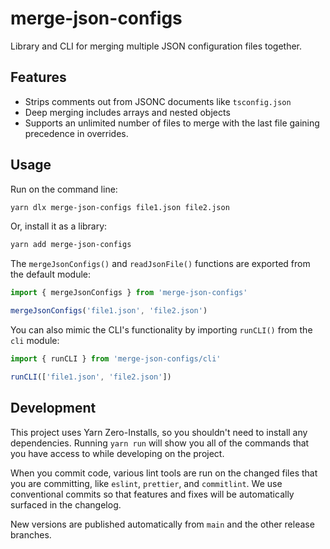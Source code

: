 # merge-json-configs

Library and CLI for merging multiple JSON configuration files together.

## Features

- Strips comments out from JSONC documents like `tsconfig.json`
- Deep merging includes arrays and nested objects
- Supports an unlimited number of files to merge with the last file
  gaining precedence in overrides.

## Usage

Run on the command line:

```bash
yarn dlx merge-json-configs file1.json file2.json
```

Or, install it as a library:

```bash
yarn add merge-json-configs
```

The `mergeJsonConfigs()` and `readJsonFile()` functions are exported
from the default module:

```typescript
import { mergeJsonConfigs } from 'merge-json-configs'

mergeJsonConfigs('file1.json', 'file2.json')
```

You can also mimic the CLI's functionality by importing `runCLI()` from
the `cli` module:

```typescript
import { runCLI } from 'merge-json-configs/cli'

runCLI(['file1.json', 'file2.json'])
```

## Development

This project uses Yarn Zero-Installs, so you shouldn't need to install
any dependencies. Running `yarn run` will show you all of the commands
that you have access to while developing on the project.

When you commit code, various lint tools are run on the changed files
that you are committing, like `eslint`, `prettier`, and `commitlint`. We
use conventional commits so that features and fixes will be
automatically surfaced in the changelog.

New versions are published automatically from `main` and the other
release branches.
